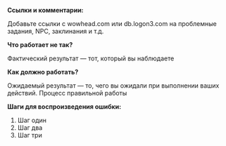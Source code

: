 <!--- (**********************************)
      (** Заполните следующие поля **)
      (**********************************) --->

**Ссылки и комментарии:**

Добавьте ссылки с wowhead.com или db.logon3.com на проблемные задания, NPC, заклинания и т.д. 

**Что работает не так?**

Фактический результат — тот, который вы наблюдаете 

**Как должно работать?**

Ожидаемый результат — то, чего вы ожидали при выполнении ваших действий. Процесс правильной работы

**Шаги для воспроизведения ошибки:**

1. Шаг один
2. Шаг два
3. Шаг три

[//]: # (** Всё, что выделено спецальными символами, это базовая информация о шаблоне баг репорта, её не нужно удалять, она не попадёт в сам репорт и предназначена для удобства оформления репортов. **)
[//]: # (** Этот шаблон предназначен для всех репортов по игровым и серверным проблемам, не редактируйте его и не изменяйте без надобности **)
[//]: # (** Перед созданием репорта прочитайте основную информацию, как оформлять репорты и заголовки. **)
[//]: # (** Приоритеты и ярлыки назначаются только сотрудниками проекта и/или модераторами багтрекера **)
[//]: # (** Ни в коем случае не указывайте название игровой учётной записи или пароль от неё, вы можете оставить имя персонажа для обратной связи с вами **)
[//]: # (** Если вы хотите задать вопрос или уточнить что-то связанное с разработкой, присоединяйтесь к нашему каналу в Discord - https://discord.gg/A7kMHba **)
